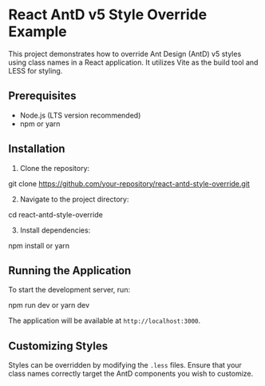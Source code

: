 # React AntD v5 Style Override Example

This project demonstrates how to override Ant Design (AntD) v5 styles using class names in a React application. It utilizes Vite as the build tool and LESS for styling.

## Prerequisites

- Node.js (LTS version recommended)
- npm or yarn

## Installation

1. Clone the repository:
   
git clone https://github.com/your-repository/react-antd-style-override.git

2. Navigate to the project directory:
   
cd react-antd-style-override

3. Install dependencies:

npm install or yarn

## Running the Application

To start the development server, run:

npm run dev or yarn dev


The application will be available at `http://localhost:3000`.

## Customizing Styles

Styles can be overridden by modifying the `.less` files. Ensure that your class names correctly target the AntD components you wish to customize.



